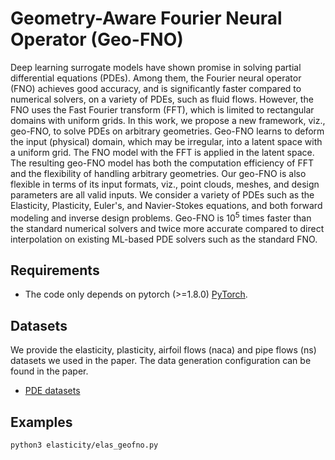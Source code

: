 # Geometry-Aware Fourier Neural Operator (Geo-FNO)
Deep learning surrogate models have shown promise in solving partial differential equations (PDEs). Among them, the Fourier neural operator (FNO) achieves good accuracy, and is significantly faster compared to numerical solvers,  on a variety of   PDEs, such as fluid flows. However, the FNO uses the Fast Fourier transform  (FFT), which is limited to rectangular domains with uniform grids. In this work, we propose a new framework, viz., geo-FNO, to solve PDEs on arbitrary geometries. Geo-FNO learns to deform the input (physical) domain, which may be irregular, into a latent space with a uniform grid. The FNO model with the FFT is applied in the latent space. The resulting geo-FNO model has both the computation efficiency of FFT and the flexibility of handling arbitrary geometries. Our geo-FNO is also flexible in terms of its input formats, viz.,  point clouds, meshes, and design parameters are all valid inputs. We consider a variety of PDEs such as the Elasticity, Plasticity, Euler's, and Navier-Stokes equations, and both forward modeling and inverse design problems. Geo-FNO is $10^5$ times faster than the standard numerical solvers and twice more accurate compared to direct interpolation on existing ML-based PDE solvers such as the standard FNO.


## Requirements
- The code only depends on pytorch (>=1.8.0) [PyTorch](https://pytorch.org/). 


## Datasets
We provide the elasticity, plasticity, airfoil flows (naca) and pipe flows (ns) datasets we used in the paper. 
The data generation configuration can be found in the paper.
- [PDE datasets](https://drive.google.com/drive/folders/1YBuaoTdOSr_qzaow-G-iwvbUI7fiUzu8?usp=sharing)

## Examples
```bash
python3 elasticity/elas_geofno.py
```
